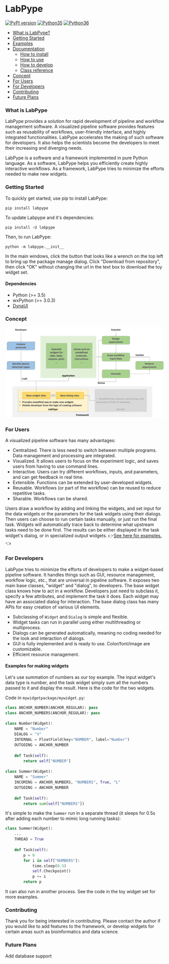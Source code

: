 # LabPype

[![PyPI version](https://badge.fury.io/py/LabPype.svg)](https://badge.fury.io/py/LabPype)
[![Python35](https://img.shields.io/badge/python-3.5-blue.svg)](https://badge.fury.io/py/LabPype)
[![Python36](https://img.shields.io/badge/python-3.6-blue.svg)](https://badge.fury.io/py/LabPype)

* [What is LabPype?](#what-is-labpype)
* [Getting Started](#getting-started)
* [Examples](https://ncbi-hackathons.github.io/LabPype/)
* [Documentation](https://github.com/NCBI-Hackathons/LabPype/wiki)
    * [How to install](https://github.com/NCBI-Hackathons/LabPype/wiki/How-to-install)
    * [How to use](https://github.com/NCBI-Hackathons/LabPype/wiki/How-to-use)
    * [How to develop](https://github.com/NCBI-Hackathons/LabPype/wiki/How-to-develop)
    * [Class reference](https://github.com/NCBI-Hackathons/LabPype/wiki/Class-reference)
* [Concept](#concept)
* [For Users](#for-users)
* [For Developers](#for-developers)
* [Contributing](#contributing)
* [Future Plans](#future-plans)

### What is LabPype

LabPype provides a solution for rapid development of pipeline and workflow management software. A visualized pipeline software provides features such as reusability of workflows, user-friendly interface, and highly integrated functionalities. LabPype accelerates the making of such software for developers. It also helps the scientists become the developers to meet their increasing and diverging needs.

LabPype is a software and a framework implemented in pure Python language. As a software, LabPype helps you efficiently create highly interactive workflows. As a framework, LabPype tries to minimize the efforts needed to make new widgets.

### Getting Started

To quickly get started, use pip to install LabPype:

    pip install labpype

To update Labpype and it's dependencies:

    pip install -U labpype

Then, to run LabPype:

    python -m labpype.__init__

In the main windows, click the button that looks like a wrench on the top left to bring up the package manage dialog. Click "Download from repository", then click "OK" without changing the url in the text box to download the toy widget set.

#### Dependencies
* Python (>= 3.5)
* wxPython (>= 3.0.3)
* [DynaUI](https://github.com/yadizhou/DynaUI)

### Concept
![Concept](assets/img/concept.png)

### For Users
A visualized pipeline software has many advantages:
* Centralized. There is less need to switch between multiple programs. Data management and processing are integrated.
* Visualized. It allows users to focus on the experiment logic, and saves users from having to use command lines.
* Interactive. Users can try different workflows, inputs, and parameters, and can get feedback in real time.
* Extensible. Functions can be extended by user-developed widgets.
* Reusable. Workflows (or part of the workflow) can be reused to reduce repetitive tasks.
* Sharable. Workflows can be shared.

Users draw a workflow by adding and linking the widgets, and set input for the data widgets or the parameters for the task widgets using their dialogs. Then users can choose to run certain tasks manually, or just run the final task. Widgets will automatically trace back to determine what upstream tasks need to be done first. The results can be either displayed in the task widget's dialog, or in specialized output widgets.
:point_right:[See here for examples.](https://ncbi-hackathons.github.io/LabPype/):point_left:

### For Developers
LabPype tries to minimize the efforts of developers to make a widget-based pipeline software. It handles things such as GUI, resource management, workflow logic, etc., that are universal in pipeline software. It exposes two main base classes, "widget" and "dialog", to developers. The base widget class knows how to act in a workflow. Developers just need to subclass it, specify a few attributes, and implement the task it does. Each widget may have an associated dialog for interaction. The base dialog class has many APIs for easy creation of various UI elements.

* Subclassing of `Widget` and `Dialog` is simple and flexible.
* Widget tasks can run in parallel using either multithreading or multiprocess.
* Dialogs can be generated automatically, meaning no coding needed for the look and interaction of dialogs.
* GUI is fully implemented and is ready to use. Color/font/image are customizable.
* Efficient resource management.

#### Examples for making widgets
Let's use summation of numbers as our toy example. The input widget's data type is number, and the task widget simply sum all the numbers passed to it and display the result. Here is the code for the two widgets.

Code in `mywidgetpackage/mywidget.py`:
```python
class ANCHOR_NUMBER(ANCHOR_REGULAR): pass
class ANCHOR_NUMBERS(ANCHOR_REGULAR): pass

class Number(Widget):
    NAME = "Number"
    DIALOG = "V"
    INTERNAL = FloatField(key="NUMBER", label="Number")
    OUTGOING = ANCHOR_NUMBER

    def Task(self):
        return self["NUMBER"]

class Summer(Widget):
    NAME = "Summer"
    INCOMING = ANCHOR_NUMBERS, "NUMBERS", True, "L"
    OUTGOING = ANCHOR_NUMBER

    def Task(self):
        return sum(self["NUMBERS"])
```

It's simple to make the `Summer` run in a separate thread (it sleeps for 0.5s after adding each number to mimic long running tasks):
```python
class Summer(Widget):
    ...
    THREAD = True

    def Task(self):
        p = 0
        for i in self["NUMBERS"]:
            time.sleep(0.5)
            self.Checkpoint()
            p += i
        return p
```

It can also run in another process. See the code in the toy widget set for more examples.


### Contributing
Thank you for being interested in contributing. Please contact the author if you would like to add features to the framework, or develop widgets for certain areas such as bioinformatics and data science.

### Future Plans
Add database support
